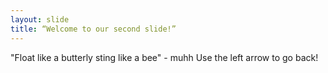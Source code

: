 ```yaml
---
layout: slide
title: “Welcome to our second slide!”
---
```

"Float like a butterly sting like a bee" - muhh
Use the left arrow to go back!
